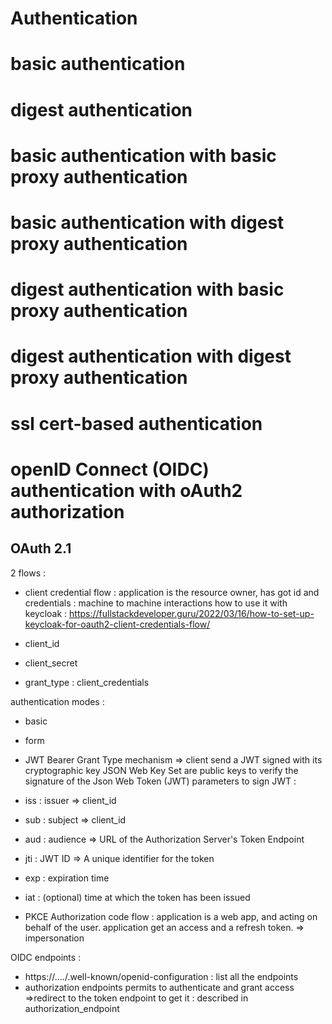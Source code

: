 # Authentication

# basic authentication

# digest authentication

# basic authentication with basic proxy authentication

# basic authentication with digest proxy authentication

# digest authentication with basic proxy authentication

# digest authentication with digest proxy authentication

# ssl cert-based authentication

# openID Connect (OIDC) authentication with oAuth2 authorization

## OAuth 2.1

2 flows : 
- client credential flow : application is the resource owner, has got id and credentials : machine to machine interactions
how to use it with keycloak : https://fullstackdeveloper.guru/2022/03/16/how-to-set-up-keycloak-for-oauth2-client-credentials-flow/

- client_id
- client_secret
- grant_type : client_credentials

authentication modes : 
- basic
- form
- JWT Bearer Grant Type mechanism => client send a JWT signed with its cryptographic key
JSON Web Key Set are public keys to verify the signature of the Json Web Token (JWT)
parameters to sign JWT : 
- iss : issuer => client_id
- sub : subject => client_id
- aud : audience => URL of the Authorization Server's Token Endpoint
- jti : JWT ID => A unique identifier for the token
- exp : expiration time 
- iat : (optional) time at which the token has been issued



- PKCE Authorization code flow :  application is a web app, and acting on behalf of the user. application get an access and a refresh token.
=> impersonation


OIDC endpoints : 
- https://..../.well-known/openid-configuration : list all the endpoints
- authorization endpoints permits to authenticate and grant access =>redirect to the token endpoint to get it : described in authorization_endpoint